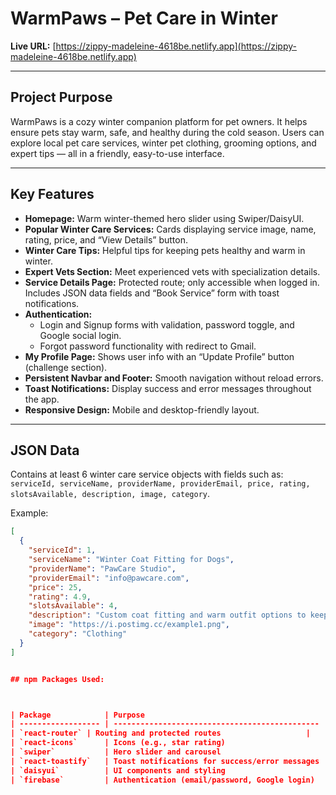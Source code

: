 # WarmPaws – Pet Care in Winter

**Live URL:** [https://zippy-madeleine-4618be.netlify.app](https://zippy-madeleine-4618be.netlify.app)

---

## Project Purpose
WarmPaws is a cozy winter companion platform for pet owners. It helps ensure pets stay warm, safe, and healthy during the cold season. Users can explore local pet care services, winter pet clothing, grooming options, and expert tips — all in a friendly, easy-to-use interface.

---

## Key Features
- **Homepage:** Warm winter-themed hero slider using Swiper/DaisyUI.  
- **Popular Winter Care Services:** Cards displaying service image, name, rating, price, and “View Details” button.  
- **Winter Care Tips:** Helpful tips for keeping pets healthy and warm in winter.  
- **Expert Vets Section:** Meet experienced vets with specialization details.  
- **Service Details Page:** Protected route; only accessible when logged in. Includes JSON data fields and “Book Service” form with toast notifications.  
- **Authentication:**  
  - Login and Signup forms with validation, password toggle, and Google social login.  
  - Forgot password functionality with redirect to Gmail.  
- **My Profile Page:** Shows user info with an “Update Profile” button (challenge section).  
- **Persistent Navbar and Footer:** Smooth navigation without reload errors.  
- **Toast Notifications:** Display success and error messages throughout the app.  
- **Responsive Design:** Mobile and desktop-friendly layout.  

---

## JSON Data
Contains at least 6 winter care service objects with fields such as:  
`serviceId, serviceName, providerName, providerEmail, price, rating, slotsAvailable, description, image, category`.

Example:
```json
[
  {
    "serviceId": 1,
    "serviceName": "Winter Coat Fitting for Dogs",
    "providerName": "PawCare Studio",
    "providerEmail": "info@pawcare.com",
    "price": 25,
    "rating": 4.9,
    "slotsAvailable": 4,
    "description": "Custom coat fitting and warm outfit options to keep your dog comfortable in the cold.",
    "image": "https://i.postimg.cc/example1.png",
    "category": "Clothing"
  }
]


## npm Packages Used:



| Package            | Purpose                                        |
| ------------------ | ---------------------------------------------- |
| `react-router` | Routing and protected routes                   |
| `react-icons`      | Icons (e.g., star rating)                      |
| `swiper`           | Hero slider and carousel                       |
| `react-toastify`   | Toast notifications for success/error messages |
| `daisyui`          | UI components and styling                      |
| `firebase`         | Authentication (email/password, Google login)  |
